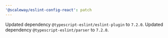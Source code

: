 ```yaml
---
'@scaleway/eslint-config-react': patch
---
```


Updated dependency `@typescript-eslint/eslint-plugin` to `7.2.0`.
Updated dependency `@typescript-eslint/parser` to `7.2.0`.
